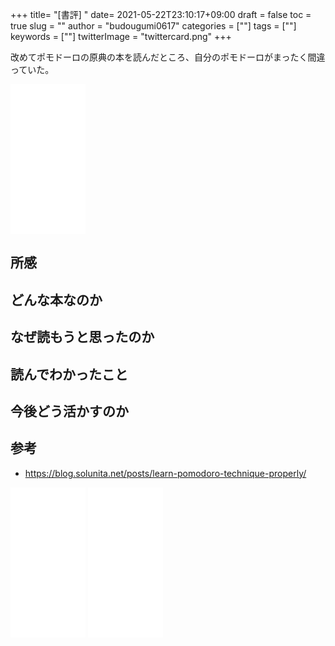 +++
title= "[書評] "
date= 2021-05-22T23:10:17+09:00
draft = false
toc = true
slug = ""
author = "budougumi0617"
categories = [""]
tags = [""]
keywords = [""]
twitterImage = "twittercard.png"
+++


改めてポモドーロの原典の本を読んだところ、自分のポモドーロがまったく間違っていた。


<iframe style="width:120px;height:240px;" marginwidth="0" marginheight="0" scrolling="no" frameborder="0" src="//rcm-fe.amazon-adsystem.com/e/cm?lt1=_blank&bc1=000000&IS2=1&bg1=FFFFFF&fc1=000000&lc1=0000FF&t=github.io-22&language=ja_JP&o=9&p=8&l=as4&m=amazon&f=ifr&ref=as_ss_li_til&asins=B07NRKH13Z&linkId=1bf18116c0071db301597d223290d9b1"></iframe>

<!--more-->


## 所感

## どんな本なのか

## なぜ読もうと思ったのか

## 読んでわかったこと

## 今後どう活かすのか

## 参考
- https://blog.solunita.net/posts/learn-pomodoro-technique-properly/

<iframe style="width:120px;height:240px;" marginwidth="0" marginheight="0" scrolling="no" frameborder="0" src="//rcm-fe.amazon-adsystem.com/e/cm?lt1=_blank&bc1=000000&IS2=1&bg1=FFFFFF&fc1=000000&lc1=0000FF&t=github.io-22&language=ja_JP&o=9&p=8&l=as4&m=amazon&f=ifr&ref=as_ss_li_til&asins=B07NRKH13Z&linkId=1bf18116c0071db301597d223290d9b1"></iframe>

<iframe style="width:120px;height:240px;" marginwidth="0" marginheight="0" scrolling="no" frameborder="0" src="//rcm-fe.amazon-adsystem.com/e/cm?lt1=_blank&bc1=000000&IS2=1&bg1=FFFFFF&fc1=000000&lc1=0000FF&t=github.io-22&language=ja_JP&o=9&p=8&l=as4&m=amazon&f=ifr&ref=as_ss_li_til&asins=B089SY3KSX&linkId=646ce84f09ddc02472e255a258b7ccae"></iframe>